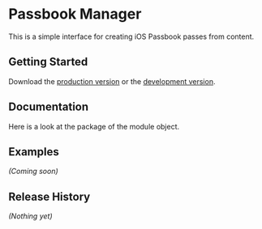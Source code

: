 # Passbook Manager
This is a simple interface for creating iOS Passbook passes from content.

## Getting Started
Download the [production version][min] or the [development version][max].

[min]: https://raw.github.com/appmatrixinc/appmatrix.js/master/dist/appmatrix.min.js
[max]: https://raw.github.com/appmatrixinc/appmatrix.js/master/dist/appmatrix.js


## Documentation
Here is a look at the package of the module object.

## Examples
_(Coming soon)_

## Release History
_(Nothing yet)_









